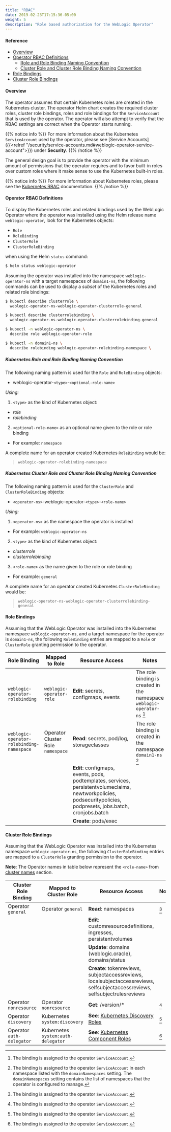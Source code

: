 ```yaml
---
title: "RBAC"
date: 2019-02-23T17:15:36-05:00
weight: 5
description: "Role based authorization for the WebLogic Operator"
---
```


#### Reference
* [Overview](#overview)
* [Operator RBAC Definitions](#operator-rbac-definitions)
  - [Role and Role Binding Naming Convention](#kubernetes-role-and-role-binding-naming-convention)
  - [Cluster Role and Cluster Role Binding Naming Convention](#kubernetes-cluster-role-and-cluster-role-binding-naming-convention)
* [Role Bindings](#role-bindings)
* [Cluster Role Bindings](#cluster-role-bindings)

#### Overview

The operator assumes that certain Kubernetes roles are created in the
Kubernetes cluster.  The operator Helm chart creates the required cluster roles,
cluster role bindings, roles and role bindings for the `ServiceAccount` that
is used by the operator. The operator will also attempt to verify that
the RBAC settings are correct when the Operator starts running.

{{% notice info %}}
For more information about the Kubernetes `ServiceAccount` used by the operator, please see
[Service Accounts]({{<relref "/security/service-accounts.md#weblogic-operator-service-account">}})
under **Security**.
{{% /notice %}}

The general design goal is to provide the operator with the minimum amount of
permissions that the operator requires and to favor built-in roles over custom roles
where it make sense to use the Kubernetes built-in roles.

{{% notice info %}}
For more information about Kubernetes roles, please see the
[Kubernetes RBAC](https://kubernetes.io/docs/reference/access-authn-authz/rbac/) documentation.
{{% /notice %}}

#### Operator RBAC Definitions

To display the Kubernetes roles and related bindings used by
the WebLogic Operator where the operator was installed using the
Helm release name `weblogic-operator`, look for the Kubernetes objects:

- `Role`
- `RoleBinding`
- `ClusterRole`
- `ClusterRoleBinding`

when using the Helm `status` command:

```bash
$ helm status weblogic-operator
```

Assuming the operator was installed into the namespace `weblogic-operator-ns`
with a target namespaces of `domain1-ns`, the following
commands can be used to display a _subset_ of the Kubernetes roles and
related role bindings:

```bash
$ kubectl describe clusterrole \
  weblogic-operator-ns-weblogic-operator-clusterrole-general

$ kubectl describe clusterrolebinding \
  weblogic-operator-ns-weblogic-operator-clusterrolebinding-general

$ kubectl -n weblogic-operator-ns \
  describe role weblogic-operator-role

$ kubectl -n domain1-ns \
  describe rolebinding weblogic-operator-rolebinding-namespace \
```

##### Kubernetes Role and Role Binding Naming Convention

The following naming pattern is used for the `Role` and `RoleBinding` objects:

- weblogic-operator-`<type>`-`<optional-role-name>`

*Using:*

1. `<type>` as the kind of Kubernetes object:
  * _role_
  * _rolebinding_
2. `<optional-role-name>` as an optional name given to the role or role binding
  * For example: `namespace`

A complete name for an operator created Kubernetes `RoleBinding` would be:

> `weblogic-operator-rolebinding-namespace`

##### Kubernetes Cluster Role and Cluster Role Binding Naming Convention

The following naming pattern is used for the `ClusterRole` and `ClusterRoleBinding` objects:

- `<operator-ns>`-weblogic-operator-`<type>`-`<role-name>`

*Using:*

1. `<operator-ns>` as the namespace the operator is installed
  * For example: `weblogic-operator-ns`
2. `<type>` as the kind of Kubernetes object:
  * _clusterrole_
  * _clusterrolebinding_
3. `<role-name>` as the name given to the role or role binding
  * For example: `general`

A complete name for an operator created Kubernetes `ClusterRoleBinding` would be:

> `weblogic-operator-ns-weblogic-operator-clusterrolebinding-general`

#### Role Bindings

Assuming that the WebLogic Operator was installed into the Kubernetes namespace `weblogic-operator-ns`,
and a target namespace for the operator is `domain1-ns`, the following `RoleBinding` entries are mapped
to a `Role` or `ClusterRole` granting permission to the operator.

| Role Binding | Mapped to Role | Resource Access | Notes |
| --- | --- | --- | --- |
| `weblogic-operator-rolebinding` | `weblogic-operator-role` | **Edit**: secrets, configmaps, events | The role binding is created in the namespace `weblogic-operator-ns` [^1] |
| `weblogic-operator-rolebinding-namespace` | Operator Cluster Role `namespace` | **Read**: secrets, pod/log, storageclasses | The role binding is created in the namespace `domain1-ns` [^2] |
| | | **Edit**: configmaps, events, pods, podtemplates, services, persistentvolumeclaims, newtworkpolicies, podsecuritypolicies, podpresets, jobs.batch, cronjobs.batch | |
| | | **Create**: pods/exec | |

#### Cluster Role Bindings

Assuming that the WebLogic Operator was installed into the Kubernetes namespace `weblogic-operator-ns`,
the following `ClusterRoleBinding` entries are mapped to a `ClusterRole` granting permission to the operator.

**Note**: The Operator names in table below represent the `<role-name>` from [cluster names](#kubernetes-cluster-role-and-cluster-role-binding-naming-convention) section.

| Cluster Role Binding | Mapped to Cluster Role | Resource Access | Notes |
| --- | --- | --- | --- |
| Operator `general` | Operator `general` | **Read**: namespaces | [^1] |
| | | **Edit**: customresourcedefinitions, ingresses, persistentvolumes | |
| | | **Update**: domains (weblogic.oracle), domains/status | |
| | | **Create**: tokenreviews, subjectaccessreviews, localsubjectaccessreviews, selfsubjectaccessreviews, selfsubjectrulesreviews | |
| Operator `nonresource` | Operator `nonresource` | **Get**: /version/* | [^1] |
| Operator `discovery` | Kubernetes `system:discovery` | **See**: [Kubernetes Discovery Roles](https://kubernetes.io/docs/reference/access-authn-authz/rbac/#discovery-roles) | [^1] |
| Operator `auth-delegator` | Kubernetes `system:auth-delegator` | **See**: [Kubernetes Component Roles](https://kubernetes.io/docs/reference/access-authn-authz/rbac/#other-component-roles) | [^1] |


[^1]: The binding is assigned to the operator `ServiceAccount`.
[^2]: The binding is assigned to the operator `ServiceAccount`
      in each namespace listed with the `domainNamespaces` setting.
      The `domainNamespaces` setting contains the list of namespaces
      that the operator is configured to manage.
